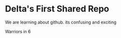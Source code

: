 # Delta's First Shared Repo 

We are learning about github. its confusing and exciting

Warriors in 6

<I am a basketball fan>

